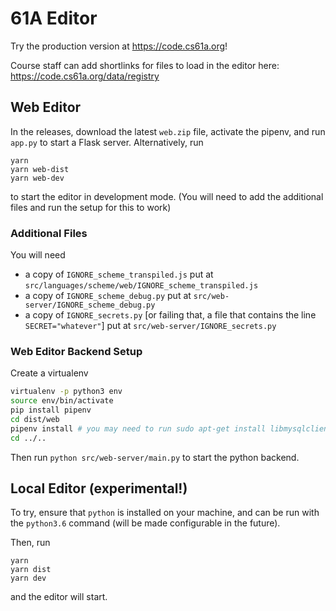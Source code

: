 # 61A Editor

Try the production version at https://code.cs61a.org!

Course staff can add shortlinks for files to load in the editor here:
https://code.cs61a.org/data/registry

## Web Editor
In the releases, download the latest `web.zip` file, activate the pipenv, and run `app.py` to start a Flask server. Alternatively, run
```
yarn
yarn web-dist
yarn web-dev
```
to start the editor in development mode. (You will need to add the additional files and run the setup for this to work)

### Additional Files

You will need
  - a copy of `IGNORE_scheme_transpiled.js` put at `src/languages/scheme/web/IGNORE_scheme_transpiled.js`
  - a copy of `IGNORE_scheme_debug.py` put at `src/web-server/IGNORE_scheme_debug.py`
  - a copy of `IGNORE_secrets.py` [or failing that, a file that contains the line `SECRET="whatever"`] put at `src/web-server/IGNORE_secrets.py`


### Web Editor Backend Setup

Create a virtualenv

```sh
virtualenv -p python3 env
source env/bin/activate
pip install pipenv
cd dist/web
pipenv install # you may need to run sudo apt-get install libmysqlclient-dev or equivalent
cd ../..
```

Then run `python src/web-server/main.py` to start the python backend.

## Local Editor (experimental!)
To try, ensure that `python` is installed on your machine, and can be run with the `python3.6` command (will be made configurable in the future).

Then, run
```
yarn
yarn dist
yarn dev
```
and the editor will start.
